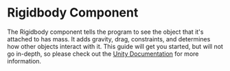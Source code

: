 # Rigidbody Component

The Rigidbody component tells the program to see the object that it's attached to has mass. It adds gravity, drag, constraints, and determines how other objects interact with it. This guide will get you started, but will not go in-depth, so please check out the [Unity Documentation](https://docs.unity3d.com/Manual/RigidbodiesOverview.html) for more information.
